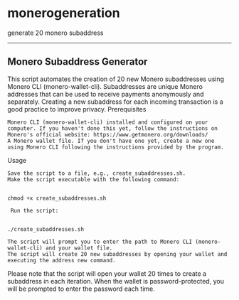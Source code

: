 # monerogeneration
generate 20  monero subaddress

----
## Monero Subaddress Generator

This script automates the creation of 20 new Monero subaddresses using Monero CLI (monero-wallet-cli). Subaddresses are unique Monero addresses that can be used to receive payments anonymously and separately. Creating a new subaddress for each incoming transaction is a good practice to improve privacy.
Prerequisites

    Monero CLI (monero-wallet-cli) installed and configured on your computer. If you haven't done this yet, follow the instructions on Monero's official website: https://www.getmonero.org/downloads/
    A Monero wallet file. If you don't have one yet, create a new one using Monero CLI following the instructions provided by the program.

Usage

    Save the script to a file, e.g., create_subaddresses.sh.
    Make the script executable with the following command:

```

chmod +x create_subaddresses.sh
```
   ` Run the script:`
```

./create_subaddresses.sh
```
    The script will prompt you to enter the path to Monero CLI (monero-wallet-cli) and your wallet file.
    The script will create 20 new subaddresses by opening your wallet and executing the address new command.

Please note that the script will open your wallet 20 times to create a subaddress in each iteration. When the wallet is password-protected, you will be prompted to enter the password each time.
